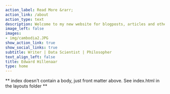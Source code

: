 ```yaml
---
action_label: Read More &rarr;
action_link: /about
action_type: text
description: Welcome to my new website for blogposts, articles and other writings I've been working on. The major theme of my work and scientific interest is about the metaphysical study on the nature and origin of human consciousness in relation to total health. I hope you'll find some interesting reading on my website that gives inspiration for your own scientific and spiritual journey.  
image_left: false
images:
- img/cambodia2.JPG
show_action_link: true
show_social_links: true
subtitle: Writer | Data Scientist | Philosopher
text_align_left: false
title: Edward Hillenaar
type: home
---
```


** index doesn't contain a body, just front matter above.
See index.html in the layouts folder **
